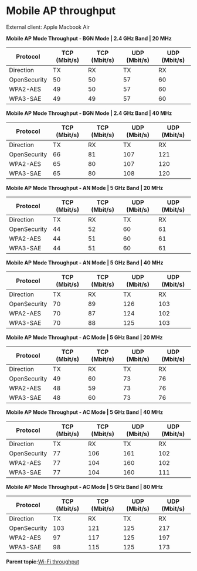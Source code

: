 # Mobile AP throughput

External client: Apple Macbook Air

**Mobile AP Mode Throughput - BGN Mode | 2.4 GHz Band | 20 MHz**

|Protocol|TCP \(Mbit/s\)|TCP \(Mbit/s\) |UDP \(Mbit/s\)|UDP \(Mbit/s\)|
|--------|--------------|---------------|--------------|--------------|
|Direction|TX|RX|TX|RX|
|OpenSecurity|50|50|57|60|
|WPA2-AES|49|50|57|60|
|WPA3-SAE|49|49|57|60|

**Mobile AP Mode Throughput - BGN Mode | 2.4 GHz Band | 40 MHz**

|Protocol|TCP \(Mbit/s\)|TCP \(Mbit/s\) |UDP \(Mbit/s\)|UDP \(Mbit/s\)|
|--------|--------------|---------------|--------------|--------------|
|Direction|TX|RX|TX|RX|
|OpenSecurity|66|81|107|121|
|WPA2-AES|65|80|107|120|
|WPA3-SAE|65|80|108|120|

**Mobile AP Mode Throughput - AN Mode | 5 GHz Band | 20 MHz**

|Protocol|TCP \(Mbit/s\)|TCP \(Mbit/s\) |UDP \(Mbit/s\)|UDP \(Mbit/s\)|
|--------|--------------|---------------|--------------|--------------|
|Direction|TX|RX|TX|RX|
|OpenSecurity|44|52|60|61|
|WPA2-AES|44|51|60|61|
|WPA3-SAE|44|51|60|61|

**Mobile AP Mode Throughput - AN Mode | 5 GHz Band | 40 MHz**

|Protocol|TCP \(Mbit/s\)|TCP \(Mbit/s\) |UDP \(Mbit/s\)|UDP \(Mbit/s\)|
|--------|--------------|---------------|--------------|--------------|
|Direction|TX|RX|TX|RX|
|OpenSecurity|70|89|126|103|
|WPA2-AES|70|87|124|102|
|WPA3-SAE|70|88|125|103|

**Mobile AP Mode Throughput - AC Mode | 5 GHz Band | 20 MHz**

|Protocol|TCP \(Mbit/s\)|TCP \(Mbit/s\) |UDP \(Mbit/s\)|UDP \(Mbit/s\)|
|--------|--------------|---------------|--------------|--------------|
|Direction|TX|RX|TX|RX|
|OpenSecurity|49|60|73|76|
|WPA2-AES|48|59|73|76|
|WPA3-SAE|48|60|73|76|

**Mobile AP Mode Throughput - AC Mode | 5 GHz Band | 40 MHz**

|Protocol|TCP \(Mbit/s\)|TCP \(Mbit/s\) |UDP \(Mbit/s\)|UDP \(Mbit/s\)|
|--------|--------------|---------------|--------------|--------------|
|Direction|TX|RX|TX|RX|
|OpenSecurity|77|106|161|102|
|WPA2-AES|77|104|160|102|
|WPA3-SAE|77|104|160|111|

**Mobile AP Mode Throughput - AC Mode | 5 GHz Band | 80 MHz**

|Protocol|TCP \(Mbit/s\)|TCP \(Mbit/s\) |UDP \(Mbit/s\)|UDP \(Mbit/s\)|
|--------|--------------|---------------|--------------|--------------|
|Direction|TX|RX|TX|RX|
|OpenSecurity|103|121|125|217|
|WPA2-AES|97|117|125|197|
|WPA3-SAE|98|115|125|173|

**Parent topic:**[Wi-Fi throughput](../topics/wi-fi_throughput.md)

